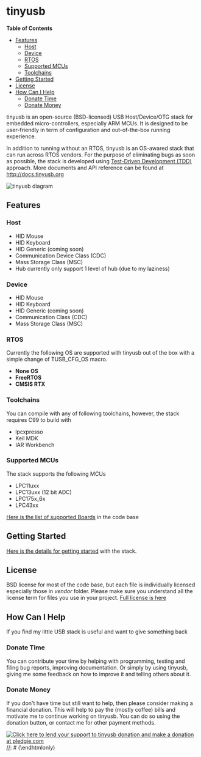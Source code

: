 # tinyusb #

<!-- START doctoc generated TOC please keep comment here to allow auto update -->
<!-- DON'T EDIT THIS SECTION, INSTEAD RE-RUN doctoc TO UPDATE -->
**Table of Contents**

- [Features](#features)
	- [Host](#host)
	- [Device](#device)
	- [RTOS](#rtos)
	- [Supported MCUs](#supported-mcus)
	- [Toolchains](#toolchains)
- [Getting Started](#getting-started)
- [License](#license)
- [How Can I Help](#how-can-i-help)
	- [Donate Time](#donate-time)
	- [Donate Money](#donate-money)

<!-- END doctoc generated TOC please keep comment here to allow auto update -->

tinyusb is an open-source (BSD-licensed) USB Host/Device/OTG stack for embedded micro-controllers, especially ARM MCUs. It is designed to be user-friendly in term of configuration and out-of-the-box running experience.

In addition to running without an RTOS, tinyusb is an OS-awared stack that can run across RTOS vendors. For the purpose of eliminating bugs as soon as possible, the stack is developed using [Test-Driven Development (TDD)](tests/readme.md) approach. More documents and API reference can be found at http://docs.tinyusb.org

![tinyusb diagram](http://docs.tinyusb.org/images/tinyusb_overview.png)

## Features ##

### Host ###

- HID Mouse
- HID Keyboard
- HID Generic (coming soon)
- Communication Device Class (CDC)
- Mass Storage Class (MSC)
- Hub currently only support 1 level of hub (due to my laziness)

### Device ###

- HID Mouse
- HID Keyboard
- HID Generic (coming soon)
- Communication Class (CDC)
- Mass Storage Class (MSC)

### RTOS ###

Currently the following OS are supported with tinyusb out of the box with a simple change of TUSB_CFG_OS macro.

- **None OS**
- **FreeRTOS**
- **CMSIS RTX**

### Toolchains ###

You can compile with any of following toolchains, however, the stack requires C99 to build with

- lpcxpresso
- Keil MDK
- IAR Workbench

### Supported MCUs ###

The stack supports the following MCUs

  - LPC11uxx
  - LPC13uxx (12 bit ADC)
  - LPC175x_6x
  - LPC43xx

[Here is the list of supported Boards](boards/readme.md) in the code base

## Getting Started ##

[Here is the details for getting started](doxygen/getting_started.md) with the stack.

## License ##

BSD license for most of the code base, but each file is individually licensed especially those in *vendor* folder. Please make sure you understand all the license term for files you use in your project. [Full license is here](tinyusb/license.md)

## How Can I Help ##

If you find my little USB stack is useful and want to give something back

### Donate Time ###

You can contribute your time by helping with programming, testing and filing bug reports, improving documentation. Or simply by using tinyusb, giving me some feedback on how to improve it and telling others about it.

### Donate Money ###

If you don't have time but still want to help, then please consider making a financial donation. This will help to pay the (mostly coffee) bills and motivate me to continue working on tinyusb. You can do so using the donation button, or contact me for other payment methods.

[//]: # (\htmlonly)
<a href="https://pledgie.com/campaigns/24694"><img alt="Click here to lend your support to tinyusb donation and make a donation at pledgie.com" src="https://pledgie.com/campaigns/24694.png?skin_name=chrome" border="0"></a>
[//]: # (\endhtmlonly)


